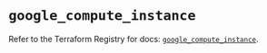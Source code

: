 # `google_compute_instance`

Refer to the Terraform Registry for docs: [`google_compute_instance`](https://registry.terraform.io/providers/hashicorp/google/6.2.0/docs/resources/compute_instance).
